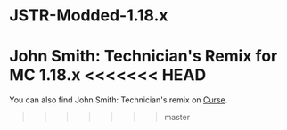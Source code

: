 # JSTR-Modded-1.18.x
John Smith: Technician's Remix for MC 1.18.x
<<<<<<< HEAD
=======

You can also find John Smith: Technician's remix on [Curse](https://mods.curse.com/texture-packs/minecraft/223328-john-smith-legacy-modded).
>>>>>>> master
